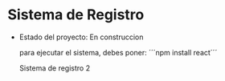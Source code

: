 <h1>Sistema de Registro</h1>

- Estado del proyecto: En construccion
  
  para ejecutar el sistema, debes poner:
  ´´´npm install react´´´

  Sistema de registro 2
